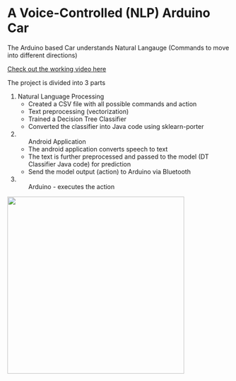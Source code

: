 # A Voice-Controlled (NLP) Arduino Car
<p>The Arduino based Car understands Natural Langauge (Commands to move into different directions)</p>
<a href="https://youtu.be/5IRSK7ewmZM">Check out the working video here</a>
<p>The project is divided into 3 parts</p>
<ol>
<li>  
Natural Language Processing
<ul>
<li>Created a CSV file with all possible commands and action</li>
<li>Text preprocessing (vectorization)</li>
<li>Trained a Decision Tree Classifier</li>
<li>Converted the classifier into Java code using sklearn-porter</li>
  </li>
  </ul>
  <li>
    <ul>
Android Application
<li>The android application converts speech to text</li>
<li>The text is further preprocessed and passed to the model (DT Classifier Java code) for prediction</li>
<li>Send the model output (action) to Arduino via Bluetooth</li>
  </li>
    </ul>
  <li>
    <ul>
Arduino - executes the action
 </ul>
 </li>
</ol>

<img height=400 width=400 src="https://github.com/sukamal1928/Voice-Controlled-NLP-Arduino-Car/blob/master/car.jpeg">
